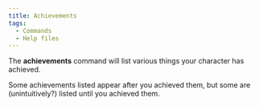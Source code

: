 ```yaml
---
title: Achievements
tags:
  - Commands
  - Help files
---
```

The **achievements** command will list various things your character has
achieved.

Some achievements listed appear after you achieved them, but some are
(unintuitively?) listed until you achieved them.
 
